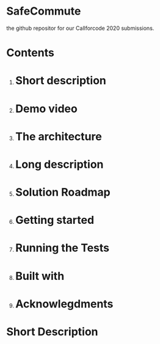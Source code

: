 # SafeCommute
the github repositor for our Callforcode 2020 submissions.
# Contents
1. # Short description
2. # Demo video
3. # The architecture
4. # Long description
5. # Solution Roadmap
6. # Getting started
7. # Running the Tests
8. # Built with
9. # Acknowlegdments

# Short Description

